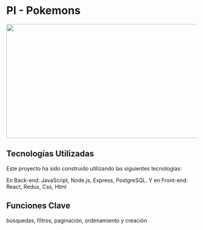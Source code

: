 # PI - Pokemons

<img src='https://www.losreplicantes.com/images/articulos/19000/19148/s3.jpg' width=800px height=300px align='center'/>

## Tecnologías Utilizadas

Este proyecto ha sido construido utilizando las siguientes tecnologías:

En Back-end: JavaScript, Node.js, Express, PostgreSQL.
Y en Front-end: React, Redux, Css, Html

## Funciones Clave
búsquedas, filtros,
paginación, ordenamiento y creación
